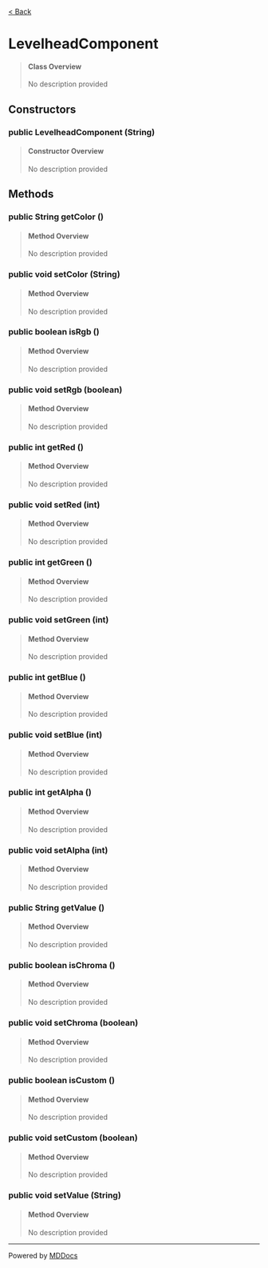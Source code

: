 [< Back](../README.md)
# LevelheadComponent #
>#### Class Overview ####
>No description provided
## Constructors ##
### public LevelheadComponent (String) ###
>#### Constructor Overview ####
>No description provided
>
## Methods ##
### public String getColor () ###
>#### Method Overview ####
>No description provided
>
### public void setColor (String) ###
>#### Method Overview ####
>No description provided
>
### public boolean isRgb () ###
>#### Method Overview ####
>No description provided
>
### public void setRgb (boolean) ###
>#### Method Overview ####
>No description provided
>
### public int getRed () ###
>#### Method Overview ####
>No description provided
>
### public void setRed (int) ###
>#### Method Overview ####
>No description provided
>
### public int getGreen () ###
>#### Method Overview ####
>No description provided
>
### public void setGreen (int) ###
>#### Method Overview ####
>No description provided
>
### public int getBlue () ###
>#### Method Overview ####
>No description provided
>
### public void setBlue (int) ###
>#### Method Overview ####
>No description provided
>
### public int getAlpha () ###
>#### Method Overview ####
>No description provided
>
### public void setAlpha (int) ###
>#### Method Overview ####
>No description provided
>
### public String getValue () ###
>#### Method Overview ####
>No description provided
>
### public boolean isChroma () ###
>#### Method Overview ####
>No description provided
>
### public void setChroma (boolean) ###
>#### Method Overview ####
>No description provided
>
### public boolean isCustom () ###
>#### Method Overview ####
>No description provided
>
### public void setCustom (boolean) ###
>#### Method Overview ####
>No description provided
>
### public void setValue (String) ###
>#### Method Overview ####
>No description provided
>

---
Powered by [MDDocs](https://github.com/VRCube/MDDocs)